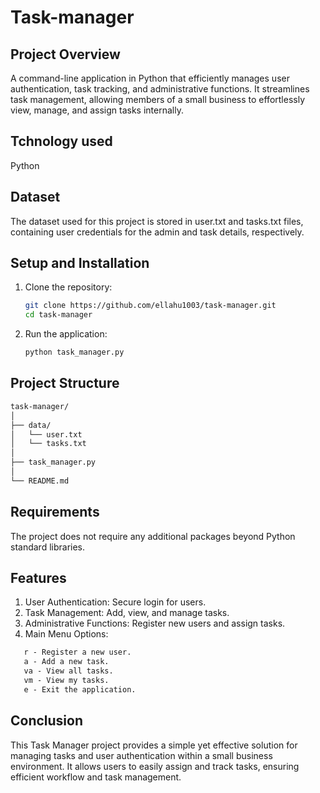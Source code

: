 # Task-manager

## Project Overview
A command-line application in Python that efficiently manages user authentication, task tracking, and administrative functions. It streamlines task management, allowing members of a small business to effortlessly view, manage, and assign tasks internally.

## Tchnology used
Python

## Dataset
The dataset used for this project is stored in user.txt and tasks.txt files, containing user credentials for the admin and task details, respectively.

## Setup and Installation
1) Clone the repository:
    ```sh
   git clone https://github.com/ellahu1003/task-manager.git
   cd task-manager
    ```
2) Run the application:
    ```sh
    python task_manager.py
    ```
## Project Structure
```markdown
task-manager/
│
├── data/
│   └── user.txt
│   └── tasks.txt
│
├── task_manager.py
│
└── README.md
```

## Requirements
The project does not require any additional packages beyond Python standard libraries.

## Features
1) User Authentication: Secure login for users.
2) Task Management: Add, view, and manage tasks.
3) Administrative Functions: Register new users and assign tasks.
4) Main Menu Options:
```markdown
   r - Register a new user.
   a - Add a new task.
   va - View all tasks.
   vm - View my tasks.
   e - Exit the application.
```

## Conclusion
This Task Manager project provides a simple yet effective solution for managing tasks and user authentication within a small business environment. It allows users to easily assign and track tasks, ensuring efficient workflow and task management.


